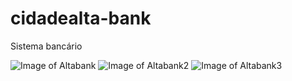 # cidadealta-bank
Sistema bancário

![Image of Altabank](https://i.imgur.com/YEgjDMi.png)
![Image of Altabank2](https://i.imgur.com/SQk2N6k.png)
![Image of Altabank3](https://i.imgur.com/jiybMVj.png)
